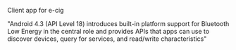 Client app for e-cig

"Android 4.3 (API Level 18) introduces built-in platform support for Bluetooth Low Energy in the central role and provides APIs that apps can use to discover devices, query for services, and read/write characteristics"


